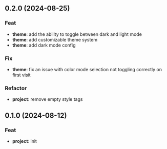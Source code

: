 ## 0.2.0 (2024-08-25)

### Feat

- **theme**: add the ability to toggle between dark and light mode
- **theme**: add customizable theme system
- **theme**: add dark mode config

### Fix

- **theme**: fix an issue with color mode selection not toggling correctly on first visit

### Refactor

- **project**: remove empty style tags

## 0.1.0 (2024-08-12)

### Feat

- **project**: init
